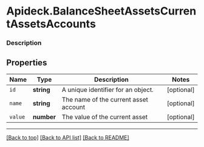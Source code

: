 # Apideck.BalanceSheetAssetsCurrentAssetsAccounts

### Description

## Properties
Name | Type | Description | Notes
------------ | ------------- | ------------- | -------------
`id` | **string** | A unique identifier for an object. | [optional] 
`name` | **string** | The name of the current asset account | [optional] 
`value` | **number** | The value of the current asset | [optional] 





---

[[Back to top]](#) [[Back to API list]](../../../../README.md#documentation-for-api-endpoints) [[Back to README]](../../../../README.md)


